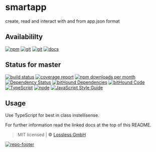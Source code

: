 # smartapp
create, read and interact with and from app.json format

## Availabililty
[![npm](https://pushrocks.gitlab.io/assets/repo-button-npm.svg)](https://www.npmjs.com/package/smartapp)
[![git](https://pushrocks.gitlab.io/assets/repo-button-git.svg)](https://GitLab.com/pushrocks/smartapp)
[![git](https://pushrocks.gitlab.io/assets/repo-button-mirror.svg)](https://github.com/pushrocks/smartapp)
[![docs](https://pushrocks.gitlab.io/assets/repo-button-docs.svg)](https://pushrocks.gitlab.io/smartapp/)

## Status for master
[![build status](https://GitLab.com/pushrocks/smartapp/badges/master/build.svg)](https://GitLab.com/pushrocks/smartapp/commits/master)
[![coverage report](https://GitLab.com/pushrocks/smartapp/badges/master/coverage.svg)](https://GitLab.com/pushrocks/smartapp/commits/master)
[![npm downloads per month](https://img.shields.io/npm/dm/smartapp.svg)](https://www.npmjs.com/package/smartapp)
[![Dependency Status](https://david-dm.org/pushrocks/smartapp.svg)](https://david-dm.org/pushrocks/smartapp)
[![bitHound Dependencies](https://www.bithound.io/github/pushrocks/smartapp/badges/dependencies.svg)](https://www.bithound.io/github/pushrocks/smartapp/master/dependencies/npm)
[![bitHound Code](https://www.bithound.io/github/pushrocks/smartapp/badges/code.svg)](https://www.bithound.io/github/pushrocks/smartapp)
[![TypeScript](https://img.shields.io/badge/TypeScript-2.x-blue.svg)](https://nodejs.org/dist/latest-v6.x/docs/api/)
[![node](https://img.shields.io/badge/node->=%206.x.x-blue.svg)](https://nodejs.org/dist/latest-v6.x/docs/api/)
[![JavaScript Style Guide](https://img.shields.io/badge/code%20style-standard-brightgreen.svg)](http://standardjs.com/)

## Usage
Use TypeScript for best in class instellisense.

For further information read the linked docs at the top of this README.

> MIT licensed | **&copy;** [Lossless GmbH](https://lossless.gmbh)

[![repo-footer](https://pushrocks.gitlab.io/assets/repo-footer.svg)](https://push.rocks)
